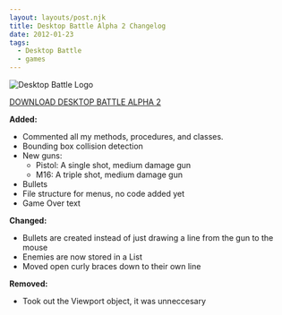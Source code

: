 ```yaml
---
layout: layouts/post.njk
title: Desktop Battle Alpha 2 Changelog
date: 2012-01-23
tags:
  - Desktop Battle
  - games
---
```


![Desktop Battle Logo](http://res.cloudinary.com/danieljost/image/upload/v1381813108/desktopbattle_rp5914.png)

[DOWNLOAD DESKTOP BATTLE ALPHA 2](http://pxlproductions.com/desktopbattle/Beta.zip)

**Added:**

* Commented all my methods, procedures, and classes.
* Bounding box collision detection
* New guns:
  * Pistol: A single shot, medium damage gun
  * M16: A triple shot, medium damage gun
* Bullets
* File structure for menus, no code added yet
* Game Over text

**Changed:**

* Bullets are created instead of just drawing a line from the gun to the mouse
* Enemies are now stored in a List
* Moved open curly braces down to their own line

**Removed:**

* Took out the Viewport object, it was unneccesary
